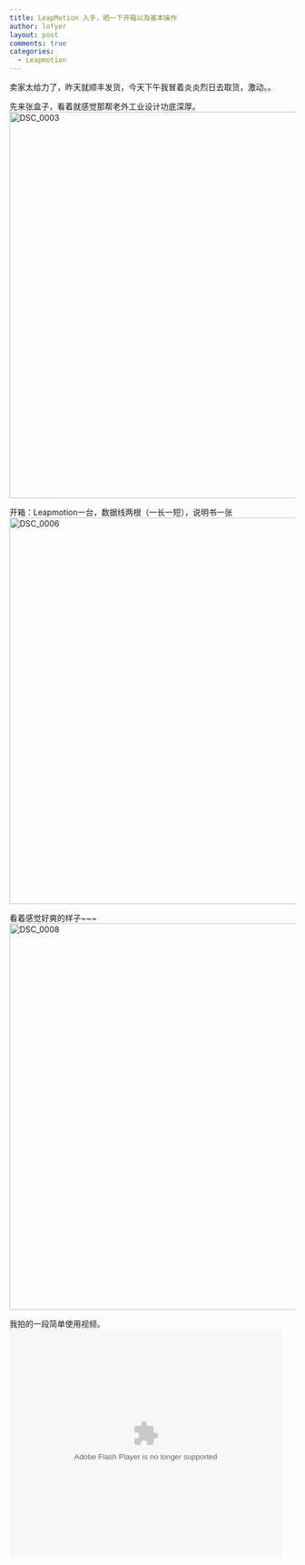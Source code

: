 ```yaml
---
title: LeapMotion 入手，晒一下开箱以及基本操作
author: lofyer
layout: post
comments: true
categories:
  - Leapmotion
---
```

卖家太给力了，昨天就顺丰发货，今天下午我冒着炎炎烈日去取货，激动。。

先来张盒子，看着就感觉那帮老外工业设计功底深厚。  
<a href="http://blog.lofyer.org/2013/07/leapmotion-%e5%85%a5%e6%89%8b%ef%bc%8c%e6%99%92%e4%b8%80%e4%b8%8b%e5%bc%80%e7%ae%b1%e4%bb%a5%e5%8f%8a%e5%9f%ba%e6%9c%ac%e6%93%8d%e4%bd%9c/dsc_0003/" rel="attachment wp-att-2417"><img src="http://io.lofyer.org/uploads/DSC_0003-1024x680.jpg" alt="DSC_0003" width="1024" height="680" class="alignnone size-large wp-image-2417" /></a>

开箱：Leapmotion一台，数据线两根（一长一短），说明书一张  
<a href="http://blog.lofyer.org/2013/07/leapmotion-%e5%85%a5%e6%89%8b%ef%bc%8c%e6%99%92%e4%b8%80%e4%b8%8b%e5%bc%80%e7%ae%b1%e4%bb%a5%e5%8f%8a%e5%9f%ba%e6%9c%ac%e6%93%8d%e4%bd%9c/dsc_0006/" rel="attachment wp-att-2416"><img src="http://io.lofyer.org/uploads/DSC_0006-1024x680.jpg" alt="DSC_0006" width="1024" height="680" class="alignnone size-large wp-image-2416" /></a>

看着感觉好爽的样子~~~  
<a href="http://blog.lofyer.org/2013/07/leapmotion-%e5%85%a5%e6%89%8b%ef%bc%8c%e6%99%92%e4%b8%80%e4%b8%8b%e5%bc%80%e7%ae%b1%e4%bb%a5%e5%8f%8a%e5%9f%ba%e6%9c%ac%e6%93%8d%e4%bd%9c/dsc_0008/" rel="attachment wp-att-2415"><img src="http://io.lofyer.org/uploads/DSC_0008-1024x680.jpg" alt="DSC_0008" width="1024" height="680" class="alignnone size-large wp-image-2415" /></a>

我拍的一段简单使用视频。  
<embed src="http://player.youku.com/player.php/sid/XNTg4NjQ2NjAw/v.swf" allowFullScreen="true" quality="high" width="480" height="400" align="middle" allowScriptAccess="always" type="application/x-shockwave-flash">
</embed>